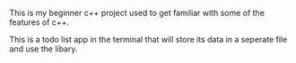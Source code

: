 This is my beginner c++ project used to get familiar with some of the features of c++.

This is a todo list app in the terminal that will store its data in a seperate file and use the <fstream> libary.
